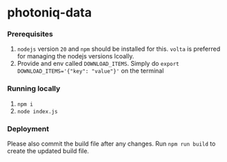 # photoniq-data

### Prerequisites

1. `nodejs` version `20` and `npm` should be installed for this. `volta` is preferred for managing the nodejs versions lcoally.
2. Provide and env called `DOWNLOAD_ITEMS`. Simply do `export DOWNLOAD_ITEMS='{"key": "value"}'` on the terminal

### Running locally

1. `npm i`
2. `node index.js`

### Deployment

Please also commit the build file after any changes.
Run `npm run build` to create the updated build file.
